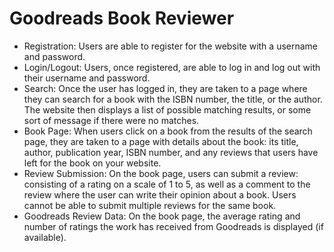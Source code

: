 # Goodreads Book Reviewer

* Registration: Users are able to register for the website with a username and password.
* Login/Logout: Users, once registered, are able to log in and log out with their username and password.
* Search: Once the user has logged in, they are taken to a page where they can search for a book with the ISBN number, the title, or the author. The website then displays a list of possible matching results, or some sort of message if there were no matches. 
* Book Page: When users click on a book from the results of the search page, they are taken to a page with details about the book: its title, author, publication year, ISBN number, and any reviews that users have left for the book on your website.
* Review Submission: On the book page, users can submit a review: consisting of a rating on a scale of 1 to 5, as well as a comment to the review where the user can write their opinion about a book. Users cannot be able to submit multiple reviews for the same book.
* Goodreads Review Data: On the book page, the average rating and number of ratings the work has received from Goodreads is displayed (if available).